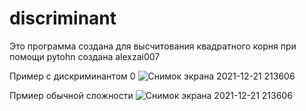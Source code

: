 # discriminant
Это программа создана для высчитования квадратного корня при помощи pytohn создана alexzai007


Пример с дискриминантом 0
![Снимок экрана 2021-12-21 213606](https://user-images.githubusercontent.com/52669201/146983571-415e22a1-824b-4082-9fed-5b9a70fe5f44.png)


Прмиер обычной сложности
![Снимок экрана 2021-12-21 213606](https://user-images.githubusercontent.com/52669201/146983651-f5764dd9-899c-4f1a-9871-6d69042be68f.png)
